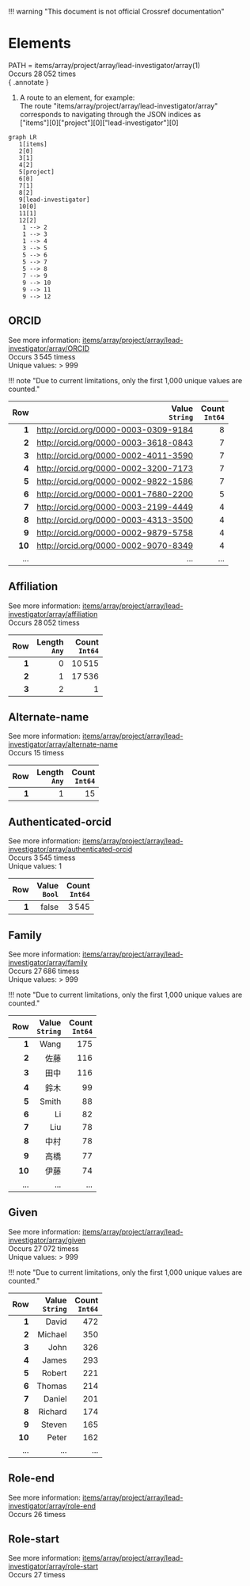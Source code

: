 !!! warning "This document is not official Crossref documentation"
# Elements
PATH = items/array/project/array/lead-investigator/array(1)  
Occurs 28 052 times  
{ .annotate }

1. A route to an element, for example:  
   The route "items/array/project/array/lead-investigator/array" corresponds to navigating through the JSON indices as  
   ["items"][0]["project"][0]["lead-investigator"][0]  

```mermaid
graph LR
   1[items]
   2[0]
   3[1]
   4[2]
   5[project]
   6[0]
   7[1]
   8[2]
   9[lead-investigator]
   10[0]
   11[1]
   12[2]
    1 --> 2
    1 --> 3
    1 --> 4
    3 --> 5
    5 --> 6
    5 --> 7
    5 --> 8
    7 --> 9
    9 --> 10
    9 --> 11
    9 --> 12
```


## ORCID
See more information: [items/array/project/array/lead-investigator/array/ORCID](ORCID/index.md)  
Occurs 3 545 timess  
Unique values: > 999  

!!! note "Due to current limitations, only the first 1,000 unique values are counted."

| **Row** | **Value**<br>`String`                | **Count**<br>`Int64` |
|--------:|-------------------------------------:|---------------------:|
| **1**   | http://orcid.org/0000-0003-0309-9184 | 8                    |
| **2**   | http://orcid.org/0000-0003-3618-0843 | 7                    |
| **3**   | http://orcid.org/0000-0002-4011-3590 | 7                    |
| **4**   | http://orcid.org/0000-0002-3200-7173 | 7                    |
| **5**   | http://orcid.org/0000-0002-9822-1586 | 7                    |
| **6**   | http://orcid.org/0000-0001-7680-2200 | 5                    |
| **7**   | http://orcid.org/0000-0003-2199-4449 | 4                    |
| **8**   | http://orcid.org/0000-0003-4313-3500 | 4                    |
| **9**   | http://orcid.org/0000-0002-9879-5758 | 4                    |
| **10**  | http://orcid.org/0000-0002-9070-8349 | 4                    |
| ... | ... | ... |

## Affiliation
See more information: [items/array/project/array/lead-investigator/array/affiliation](affiliation/index.md)  
Occurs 28 052 timess  

| **Row** | **Length**<br>`Any` | **Count**<br>`Int64` |
|--------:|--------------------:|---------------------:|
| **1**   | 0                   | 10 515               |
| **2**   | 1                   | 17 536               |
| **3**   | 2                   | 1                    |

## Alternate-name
See more information: [items/array/project/array/lead-investigator/array/alternate-name](alternate-name/index.md)  
Occurs 15 timess  

| **Row** | **Length**<br>`Any` | **Count**<br>`Int64` |
|--------:|--------------------:|---------------------:|
| **1**   | 1                   | 15                   |

## Authenticated-orcid
See more information: [items/array/project/array/lead-investigator/array/authenticated-orcid](authenticated-orcid/index.md)  
Occurs 3 545 timess  
Unique values: 1  

| **Row** | **Value**<br>`Bool` | **Count**<br>`Int64` |
|--------:|--------------------:|---------------------:|
| **1**   | false               | 3 545                |

## Family
See more information: [items/array/project/array/lead-investigator/array/family](family/index.md)  
Occurs 27 686 timess  
Unique values: > 999  

!!! note "Due to current limitations, only the first 1,000 unique values are counted."

| **Row** | **Value**<br>`String` | **Count**<br>`Int64` |
|--------:|----------------------:|---------------------:|
| **1**   | Wang                  | 175                  |
| **2**   | 佐藤                  | 116                  |
| **3**   | 田中                  | 116                  |
| **4**   | 鈴木                  | 99                   |
| **5**   | Smith                 | 88                   |
| **6**   | Li                    | 82                   |
| **7**   | Liu                   | 78                   |
| **8**   | 中村                  | 78                   |
| **9**   | 高橋                  | 77                   |
| **10**  | 伊藤                  | 74                   |
| ... | ... | ... |

## Given
See more information: [items/array/project/array/lead-investigator/array/given](given/index.md)  
Occurs 27 072 timess  
Unique values: > 999  

!!! note "Due to current limitations, only the first 1,000 unique values are counted."

| **Row** | **Value**<br>`String` | **Count**<br>`Int64` |
|--------:|----------------------:|---------------------:|
| **1**   | David                 | 472                  |
| **2**   | Michael               | 350                  |
| **3**   | John                  | 326                  |
| **4**   | James                 | 293                  |
| **5**   | Robert                | 221                  |
| **6**   | Thomas                | 214                  |
| **7**   | Daniel                | 201                  |
| **8**   | Richard               | 174                  |
| **9**   | Steven                | 165                  |
| **10**  | Peter                 | 162                  |
| ... | ... | ... |

## Role-end
See more information: [items/array/project/array/lead-investigator/array/role-end](role-end/index.md)  
Occurs 26 timess  


## Role-start
See more information: [items/array/project/array/lead-investigator/array/role-start](role-start/index.md)  
Occurs 27 timess  


